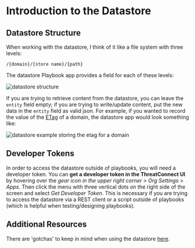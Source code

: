 # Introduction to the Datastore

## Datastore Structure

When working with the datastore, I think of it like a file system with three levels:

`/{domain}/{store name}/{path}`

The datastore Playbook app provides a field for each of these levels:

![datastore structure](_images/datastore_app.png)

If you are trying to retrieve content from the datastore, you can leave the `entity` field empty; if you are trying to write/update content, put the new data in the `entity` field as valid json. For example, if you wanted to record the value of the [ETag](https://en.wikipedia.org/wiki/HTTP_ETag) of a domain, the datastore app would look something like:

![datastore example storing the etag for a domain](_images/example_datastore.png)

## Developer Tokens

In order to access the datastore outside of playbooks, you will need a developer token. You can **get a developer token in the ThreatConnect UI** by hovering over the *gear icon in the upper right corner > Org Settings > Apps*. Then click the menu with three vertical dots on the right side of the screen and select *Get Developer Token*. This is necessary if you are trying to access the datastore via a REST client or a script outside of playbooks (which is helpful when testing/designing playbooks).

## Additional Resources

There are 'gotchas' to keep in mind when using the datastore [here](https://pb-constructs.hightower.space/playbooks/gotchas#datastore-gotchas).
